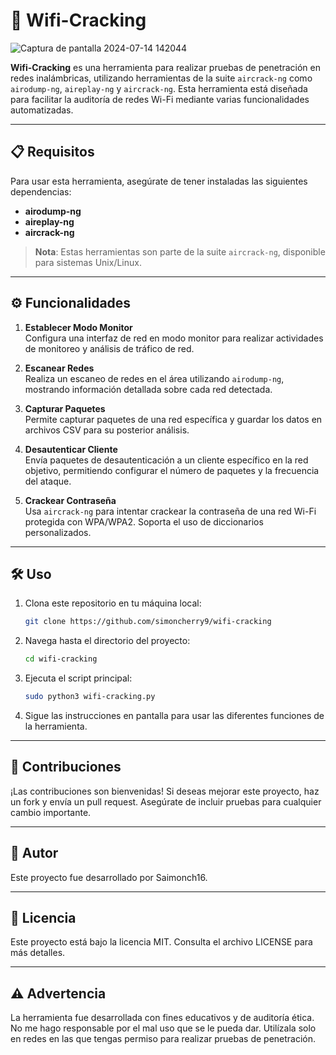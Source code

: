 # 🚀 Wifi-Cracking 
![Captura de pantalla 2024-07-14 142044](https://github.com/user-attachments/assets/665fbe96-112d-499c-b97b-4d506484b00e)

**Wifi-Cracking** es una herramienta para realizar pruebas de penetración en redes inalámbricas, utilizando herramientas de la suite `aircrack-ng` como `airodump-ng`, `aireplay-ng` y `aircrack-ng`. Esta herramienta está diseñada para facilitar la auditoría de redes Wi-Fi mediante varias funcionalidades automatizadas.

---

## 📋 Requisitos

Para usar esta herramienta, asegúrate de tener instaladas las siguientes dependencias:

- **airodump-ng**
- **aireplay-ng**
- **aircrack-ng**

> **Nota**: Estas herramientas son parte de la suite `aircrack-ng`, disponible para sistemas Unix/Linux.

---

## ⚙️ Funcionalidades

1. **Establecer Modo Monitor**  
   Configura una interfaz de red en modo monitor para realizar actividades de monitoreo y análisis de tráfico de red.

2. **Escanear Redes**  
   Realiza un escaneo de redes en el área utilizando `airodump-ng`, mostrando información detallada sobre cada red detectada.

3. **Capturar Paquetes**  
   Permite capturar paquetes de una red específica y guardar los datos en archivos CSV para su posterior análisis.

4. **Desautenticar Cliente**  
   Envía paquetes de desautenticación a un cliente específico en la red objetivo, permitiendo configurar el número de paquetes y la frecuencia del ataque.

5. **Crackear Contraseña**  
   Usa `aircrack-ng` para intentar crackear la contraseña de una red Wi-Fi protegida con WPA/WPA2. Soporta el uso de diccionarios personalizados.

---

## 🛠️ Uso

1. Clona este repositorio en tu máquina local:
   ```bash
   git clone https://github.com/simoncherry9/wifi-cracking
2. Navega hasta el directorio del proyecto:
   ```bash
   cd wifi-cracking
3. Ejecuta el script principal:
   ```bash
   sudo python3 wifi-cracking.py
4. Sigue las instrucciones en pantalla para usar las diferentes funciones de la herramienta.

---

## 🤝 Contribuciones
¡Las contribuciones son bienvenidas! Si deseas mejorar este proyecto, haz un fork y envía un pull request. Asegúrate de incluir pruebas para cualquier cambio importante.

---

## 👤 Autor
Este proyecto fue desarrollado por Saimonch16.

---

## 📄 Licencia
Este proyecto está bajo la licencia MIT. Consulta el archivo LICENSE para más detalles.

---

## ⚠️ Advertencia
La herramienta fue desarrollada con fines educativos y de auditoría ética. No me hago responsable por el mal uso que se le pueda dar. Utilízala solo en redes en las que tengas permiso para realizar pruebas de penetración.
